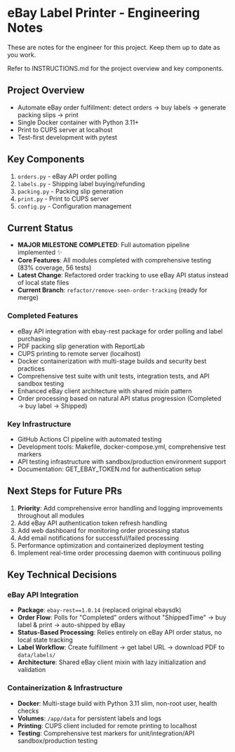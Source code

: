# eBay Label Printer - Engineering Notes

These are notes for the engineer for this project. Keep them up to date as you work.

Refer to INSTRUCTIONS.md for the project overview and key components.

## Project Overview
- Automate eBay order fulfillment: detect orders → buy labels → generate packing slips → print
- Single Docker container with Python 3.11+
- Print to CUPS server at localhost
- Test-first development with pytest

## Key Components
1. `orders.py` - eBay API order polling
2. `labels.py` - Shipping label buying/refunding  
3. `packing.py` - Packing slip generation
4. `print.py` - Print to CUPS server
5. `config.py` - Configuration management

## Current Status
- **MAJOR MILESTONE COMPLETED**: Full automation pipeline implemented ✨
- **Core Features**: All modules completed with comprehensive testing (83% coverage, 56 tests)
- **Latest Change**: Refactored order tracking to use eBay API status instead of local state files
- **Current Branch**: `refactor/remove-seen-order-tracking` (ready for merge)

### Completed Features
- eBay API integration with ebay-rest package for order polling and label purchasing
- PDF packing slip generation with ReportLab
- CUPS printing to remote server (localhost)
- Docker containerization with multi-stage builds and security best practices
- Comprehensive test suite with unit tests, integration tests, and API sandbox testing
- Enhanced eBay client architecture with shared mixin pattern
- Order processing based on natural API status progression (Completed → buy label → Shipped)

### Key Infrastructure
- GitHub Actions CI pipeline with automated testing
- Development tools: Makefile, docker-compose.yml, comprehensive test markers
- API testing infrastructure with sandbox/production environment support
- Documentation: GET_EBAY_TOKEN.md for authentication setup

## Next Steps for Future PRs
1. **Priority**: Add comprehensive error handling and logging improvements throughout all modules
2. Add eBay API authentication token refresh handling  
3. Add web dashboard for monitoring order processing status
4. Add email notifications for successful/failed processing
5. Performance optimization and containerized deployment testing
6. Implement real-time order processing daemon with continuous polling

## Key Technical Decisions

### eBay API Integration
- **Package**: `ebay-rest==1.0.14` (replaced original ebaysdk)
- **Order Flow**: Polls for "Completed" orders without "ShippedTime" → buy label & print → auto-shipped by eBay
- **Status-Based Processing**: Relies entirely on eBay API order status, no local state tracking
- **Label Workflow**: Create fulfillment → get label URL → download PDF to `data/labels/`
- **Architecture**: Shared eBay client mixin with lazy initialization and validation

### Containerization & Infrastructure
- **Docker**: Multi-stage build with Python 3.11 slim, non-root user, health checks
- **Volumes**: `/app/data` for persistent labels and logs
- **Printing**: CUPS client included for remote printing to localhost
- **Testing**: Comprehensive test markers for unit/integration/API sandbox/production testing
